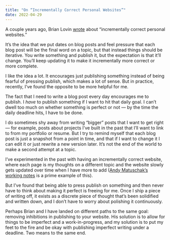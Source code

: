 ```yaml
---
title: "On “Incrementally Correct Personal Websites”"
date: 2022-04-29
---
```


A couple years ago, Brian Lovin [wrote](https://brianlovin.com/writing/incrementally-correct-personal-websites) about “incrementally correct personal websites.”

It’s the idea that we put dates on blog posts and feel pressure that each blog post will be the final word on a topic, but that instead things should be iterative. You write something and publish it, but the expectation is that it’ll change. You’ll keep updating it to make it incrementally more correct or more complete.

I like the idea a lot. It encourages just publishing something instead of being fearful of pressing publish, which makes a lot of sense. But in practice, recently, I’ve found the opposite to be more helpful for me.

The fact that I need to write a blog post every day encourages me to publish. I _have_ to publish something if I want to hit that daily goal. I can’t dwell too much on whether something is perfect or not — by the time the daily deadline hits, I have to be done.

I do sometimes shy away from writing “bigger” posts that I want to get right — for example, posts about projects I’ve built in the past that I’ll want to link to from my portfolio or resume. But I try to remind myself that each blog post is just a snapshot from a point in time, and that if I want to change it I can edit it or just rewrite a new version later. It’s not the end of the world to make a second attempt at a topic.

I’ve experimented in the past with having an incrementally correct website, where each page is my thoughts on a different topic and the website slowly gets updated over time when I have more to add ([Andy Matuschak’s working notes](https://notes.andymatuschak.org/) is a prime example of this).

But I’ve found that being able to press publish on something and then never have to think about making it perfect is freeing for me. Once I ship a piece of writing off, it exists as a discrete piece of thought that’s been solidified and written down, and I don’t have to worry about polishing it continuously.

Perhaps Brian and I have landed on different paths to the same goal: removing inhibitions in publishing to your website. His solution is to allow for things to be imperfect and a work-in-progress, and my solution is to put my feet to the fire and be okay with publishing imperfect writing under a deadline. Two means to the same end.

